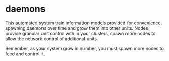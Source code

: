 # daemons
This automated system train information models provided for convenience, spawning daemons over time and grow them into other units. Nodes provide granular unit control with in your clusters, spawn more nodes to allow the network control of additional units.

Remember, as your system grow in number, you must spawn more nodes to feed and control it.

